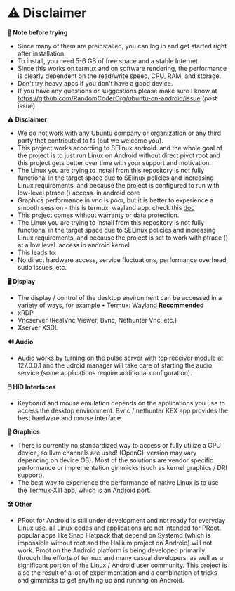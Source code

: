 # ⚠️ Disclaimer




**📝 Note before trying**

* Since many of them are preinstalled, you can log in and get started right after installation.
* To install, you need 5-6 GB of free space and a stable Internet.
* Since this works on termux and on software rendering, the performance is clearly dependent on the read/write speed, CPU, RAM, and storage.
* Don't try heavy apps if you don't have a good device.
* If you have any questions or suggestions please make sure I know at https://github.com/RandomCoderOrg/ubuntu-on-android/issue (post issue)

**⚠️ Disclaimer**

* We do not work with any Ubuntu company or organization or any third party that contributed to fs (but we welcome you).
* This project works according to SElinux android. and the whole goal of the project is to just run Linux on Android without direct pivot root and this project gets better over time with your support and motivation.
* The Linux you are trying to install from this repository is not fully functional in the target space due to SElinux policies and increasing Linux requirements, and because the project is configured to run with low-level ptrace () access. in android core
* Graphics performance in vnc is poor, but it is better to experience a smooth session - this is termux: wayland app. check this [doc](https://github.com/RandomCoderOrg/ubuntu-on-android/wiki/XWayland-in-proot)
* This project comes without warranty or data protection.
* The Linux you are trying to install from this repository is not fully functional in the target space due to SELinux policies and increasing Linux requirements, and because the project is set to work with ptrace () at a low level. access in android kernel
* This leads to:
* No direct hardware access, service fluctuations, performance overhead, sudo issues, etc.

**🖥️ Display**

* The display / control of the desktop environment can be accessed in a variety of ways, for example
• Termux: Wayland **Recommended**
* xRDP
* Vncserver (RealVnc Viewer, Bvnc, Nethunter Vnc, etc.)
* Xserver XSDL

**🔊 Audio**

* Audio works by turning on the pulse server with tcp receiver module at 127.0.0.1 and the udroid manager will take care of starting the audio service (some applications require additional configuration).

**🖱️ HID Interfaces**

* Keyboard and mouse emulation depends on the applications you use to access the desktop environment. Bvnc / nethunter KEX app provides the best hardware and mouse interface.

**🌆 Graphics**

* There is currently no standardized way to access or fully utilize a GPU device, so llvm channels are used! (OpenGL version may vary depending on device OS). Most of the solutions are vendor specific performance or implementation gimmicks (such as kernel graphics / DRI support).
* The best way to experience the performance of native Linux is to use the Termux-X11 app, which is an Android port.

**🛠️ Other**

* PRoot for Android is still under development and not ready for everyday Linux use. all Linux codes and applications are not intended for PRoot. popular apps like Snap Flatpack that depend on Systemd (which is impossible without root and the Hallium project on Android) will not work. Proot on the Android platform is being developed primarily through the efforts of termux and many casual developers, as well as a significant portion of the Linux / Android user community. This project is also the result of a lot of experimentation and a combination of tricks and gimmicks to get anything up and running on Android.
